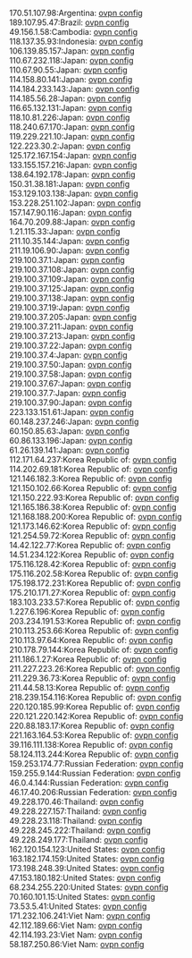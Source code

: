 170.51.107.98:Argentina: [ovpn config](vpn/170_51_107_98.ovpn)  
189.107.95.47:Brazil: [ovpn config](vpn/189_107_95_47.ovpn)  
49.156.1.58:Cambodia: [ovpn config](vpn/49_156_1_58.ovpn)  
118.137.35.93:Indonesia: [ovpn config](vpn/118_137_35_93.ovpn)  
106.139.85.157:Japan: [ovpn config](vpn/106_139_85_157.ovpn)  
110.67.232.118:Japan: [ovpn config](vpn/110_67_232_118.ovpn)  
110.67.90.55:Japan: [ovpn config](vpn/110_67_90_55.ovpn)  
114.158.80.141:Japan: [ovpn config](vpn/114_158_80_141.ovpn)  
114.184.233.143:Japan: [ovpn config](vpn/114_184_233_143.ovpn)  
114.185.56.28:Japan: [ovpn config](vpn/114_185_56_28.ovpn)  
116.65.132.131:Japan: [ovpn config](vpn/116_65_132_131.ovpn)  
118.10.81.226:Japan: [ovpn config](vpn/118_10_81_226.ovpn)  
118.240.67.170:Japan: [ovpn config](vpn/118_240_67_170.ovpn)  
119.229.221.10:Japan: [ovpn config](vpn/119_229_221_10.ovpn)  
122.223.30.2:Japan: [ovpn config](vpn/122_223_30_2.ovpn)  
125.172.167.154:Japan: [ovpn config](vpn/125_172_167_154.ovpn)  
133.155.157.216:Japan: [ovpn config](vpn/133_155_157_216.ovpn)  
138.64.192.178:Japan: [ovpn config](vpn/138_64_192_178.ovpn)  
150.31.38.181:Japan: [ovpn config](vpn/150_31_38_181.ovpn)  
153.129.103.138:Japan: [ovpn config](vpn/153_129_103_138.ovpn)  
153.228.251.102:Japan: [ovpn config](vpn/153_228_251_102.ovpn)  
157.147.90.116:Japan: [ovpn config](vpn/157_147_90_116.ovpn)  
164.70.209.88:Japan: [ovpn config](vpn/164_70_209_88.ovpn)  
1.21.115.33:Japan: [ovpn config](vpn/1_21_115_33.ovpn)  
211.10.35.144:Japan: [ovpn config](vpn/211_10_35_144.ovpn)  
211.19.106.90:Japan: [ovpn config](vpn/211_19_106_90.ovpn)  
219.100.37.1:Japan: [ovpn config](vpn/219_100_37_1.ovpn)  
219.100.37.108:Japan: [ovpn config](vpn/219_100_37_108.ovpn)  
219.100.37.109:Japan: [ovpn config](vpn/219_100_37_109.ovpn)  
219.100.37.125:Japan: [ovpn config](vpn/219_100_37_125.ovpn)  
219.100.37.138:Japan: [ovpn config](vpn/219_100_37_138.ovpn)  
219.100.37.19:Japan: [ovpn config](vpn/219_100_37_19.ovpn)  
219.100.37.205:Japan: [ovpn config](vpn/219_100_37_205.ovpn)  
219.100.37.211:Japan: [ovpn config](vpn/219_100_37_211.ovpn)  
219.100.37.213:Japan: [ovpn config](vpn/219_100_37_213.ovpn)  
219.100.37.22:Japan: [ovpn config](vpn/219_100_37_22.ovpn)  
219.100.37.4:Japan: [ovpn config](vpn/219_100_37_4.ovpn)  
219.100.37.50:Japan: [ovpn config](vpn/219_100_37_50.ovpn)  
219.100.37.58:Japan: [ovpn config](vpn/219_100_37_58.ovpn)  
219.100.37.67:Japan: [ovpn config](vpn/219_100_37_67.ovpn)  
219.100.37.7:Japan: [ovpn config](vpn/219_100_37_7.ovpn)  
219.100.37.90:Japan: [ovpn config](vpn/219_100_37_90.ovpn)  
223.133.151.61:Japan: [ovpn config](vpn/223_133_151_61.ovpn)  
60.148.237.246:Japan: [ovpn config](vpn/60_148_237_246.ovpn)  
60.150.85.63:Japan: [ovpn config](vpn/60_150_85_63.ovpn)  
60.86.133.196:Japan: [ovpn config](vpn/60_86_133_196.ovpn)  
61.26.139.141:Japan: [ovpn config](vpn/61_26_139_141.ovpn)  
112.171.64.237:Korea Republic of: [ovpn config](vpn/112_171_64_237.ovpn)  
114.202.69.181:Korea Republic of: [ovpn config](vpn/114_202_69_181.ovpn)  
121.146.182.3:Korea Republic of: [ovpn config](vpn/121_146_182_3.ovpn)  
121.150.102.66:Korea Republic of: [ovpn config](vpn/121_150_102_66.ovpn)  
121.150.222.93:Korea Republic of: [ovpn config](vpn/121_150_222_93.ovpn)  
121.165.186.38:Korea Republic of: [ovpn config](vpn/121_165_186_38.ovpn)  
121.168.188.200:Korea Republic of: [ovpn config](vpn/121_168_188_200.ovpn)  
121.173.146.62:Korea Republic of: [ovpn config](vpn/121_173_146_62.ovpn)  
121.254.59.72:Korea Republic of: [ovpn config](vpn/121_254_59_72.ovpn)  
14.42.122.77:Korea Republic of: [ovpn config](vpn/14_42_122_77.ovpn)  
14.51.234.122:Korea Republic of: [ovpn config](vpn/14_51_234_122.ovpn)  
175.116.128.42:Korea Republic of: [ovpn config](vpn/175_116_128_42.ovpn)  
175.116.202.58:Korea Republic of: [ovpn config](vpn/175_116_202_58.ovpn)  
175.198.172.231:Korea Republic of: [ovpn config](vpn/175_198_172_231.ovpn)  
175.210.171.27:Korea Republic of: [ovpn config](vpn/175_210_171_27.ovpn)  
183.103.233.57:Korea Republic of: [ovpn config](vpn/183_103_233_57.ovpn)  
1.227.6.196:Korea Republic of: [ovpn config](vpn/1_227_6_196.ovpn)  
203.234.191.53:Korea Republic of: [ovpn config](vpn/203_234_191_53.ovpn)  
210.113.253.66:Korea Republic of: [ovpn config](vpn/210_113_253_66.ovpn)  
210.113.97.64:Korea Republic of: [ovpn config](vpn/210_113_97_64.ovpn)  
210.178.79.144:Korea Republic of: [ovpn config](vpn/210_178_79_144.ovpn)  
211.186.1.27:Korea Republic of: [ovpn config](vpn/211_186_1_27.ovpn)  
211.227.223.26:Korea Republic of: [ovpn config](vpn/211_227_223_26.ovpn)  
211.229.36.73:Korea Republic of: [ovpn config](vpn/211_229_36_73.ovpn)  
211.44.58.13:Korea Republic of: [ovpn config](vpn/211_44_58_13.ovpn)  
218.239.154.116:Korea Republic of: [ovpn config](vpn/218_239_154_116.ovpn)  
220.120.185.99:Korea Republic of: [ovpn config](vpn/220_120_185_99.ovpn)  
220.121.220.142:Korea Republic of: [ovpn config](vpn/220_121_220_142.ovpn)  
220.88.183.17:Korea Republic of: [ovpn config](vpn/220_88_183_17.ovpn)  
221.163.164.53:Korea Republic of: [ovpn config](vpn/221_163_164_53.ovpn)  
39.116.111.138:Korea Republic of: [ovpn config](vpn/39_116_111_138.ovpn)  
58.124.113.244:Korea Republic of: [ovpn config](vpn/58_124_113_244.ovpn)  
159.253.174.77:Russian Federation: [ovpn config](vpn/159_253_174_77.ovpn)  
159.255.9.144:Russian Federation: [ovpn config](vpn/159_255_9_144.ovpn)  
46.0.4.144:Russian Federation: [ovpn config](vpn/46_0_4_144.ovpn)  
46.17.40.206:Russian Federation: [ovpn config](vpn/46_17_40_206.ovpn)  
49.228.170.46:Thailand: [ovpn config](vpn/49_228_170_46.ovpn)  
49.228.227.157:Thailand: [ovpn config](vpn/49_228_227_157.ovpn)  
49.228.23.118:Thailand: [ovpn config](vpn/49_228_23_118.ovpn)  
49.228.245.222:Thailand: [ovpn config](vpn/49_228_245_222.ovpn)  
49.228.249.177:Thailand: [ovpn config](vpn/49_228_249_177.ovpn)  
162.120.154.123:United States: [ovpn config](vpn/162_120_154_123.ovpn)  
163.182.174.159:United States: [ovpn config](vpn/163_182_174_159.ovpn)  
173.198.248.39:United States: [ovpn config](vpn/173_198_248_39.ovpn)  
47.153.180.182:United States: [ovpn config](vpn/47_153_180_182.ovpn)  
68.234.255.220:United States: [ovpn config](vpn/68_234_255_220.ovpn)  
70.160.101.15:United States: [ovpn config](vpn/70_160_101_15.ovpn)  
73.53.5.41:United States: [ovpn config](vpn/73_53_5_41.ovpn)  
171.232.106.241:Viet Nam: [ovpn config](vpn/171_232_106_241.ovpn)  
42.112.189.66:Viet Nam: [ovpn config](vpn/42_112_189_66.ovpn)  
42.114.193.23:Viet Nam: [ovpn config](vpn/42_114_193_23.ovpn)  
58.187.250.86:Viet Nam: [ovpn config](vpn/58_187_250_86.ovpn)  
